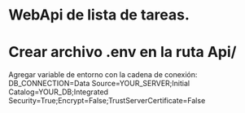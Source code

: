# WebApi de lista de tareas.

# Crear archivo .env en la ruta Api/ 
Agregar variable de entorno con la cadena de conexión:
DB_CONNECTION=Data Source=YOUR_SERVER;Initial Catalog=YOUR_DB;Integrated Security=True;Encrypt=False;TrustServerCertificate=False
